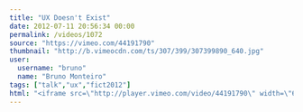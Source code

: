 ```yaml
---
title: "UX Doesn't Exist"
date: 2012-07-11 20:56:34 00:00
permalink: /videos/1072
source: "https://vimeo.com/44191790"
thumbnail: "http://b.vimeocdn.com/ts/307/399/307399890_640.jpg"
user:
  username: "bruno"
  name: "Bruno Monteiro"
tags: ["talk","ux","fict2012"]
html: "<iframe src=\"http://player.vimeo.com/video/44191790\" width=\"640\" height=\"360\" frameborder=\"0\" webkitAllowFullScreen mozallowfullscreen allowFullScreen></iframe>"
---
```


